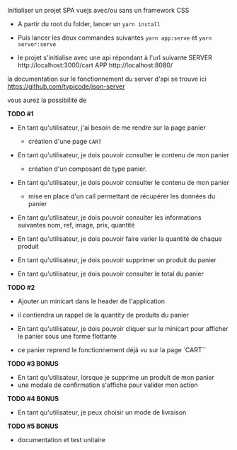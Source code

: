 Initialiser un projet SPA vuejs avec/ou sans un framework CSS

+ A partir du root du folder, lancer un `yarn install`

+ Puis lancer les deux commandes suivantes
    `yarn app:serve` et `yarn server:serve`
    <!--  ou `npm run front:serve` et `npm run server:serve` -->

+ le projet s'initialise avec une api répondant à l'url suivante
    SERVER http://localhost:3000/cart
    APP  http://localhost:8080/

la documentation sur le fonctionnement du server d'api se trouve ici 
https://github.com/typicode/json-server

vous aurez la possibilité de 


**TODO #1**

+ En tant qu'utilisateur, j'ai besoin de me rendre sur la page panier
    - création d'une page `CART`

+ En tant qu'utilisateur, je dois pouvoir consulter le contenu de mon panier
    - création d'un composant de type panier.

- En tant qu'utilisateur, je dois pouvoir consulter le contenu de mon panier
    - mise en place d'un call permettant de récupérer les données du panier

- En tant qu'utilisateur, je dois pouvoir consulter les informations suivantes
    nom, ref, image, prix, quantité

- En tant qu'utilisateur, je dois pouvoir faire varier la quantité de chaque produit

- En tant qu'utilisateur, je dois pouvoir supprimer un produit du panier

- En tant qu'utilisateur, je dois pouvoir consulter le total du panier

**TODO #2**

- Ajouter un minicart dans le header de l'application
- il contiendra un rappel de la quantity de produits du panier

- En tant qu'utilisateur, je dois pouvoir cliquer sur le minicart pour afficher le panier
sous une forme flottante

- ce panier reprend le fonctionnement déjà vu sur la page `CART``

**TODO #3 BONUS**

- En tant qu'utilisateur, lorsque je supprime un produit de mon panier
- une modale de confirmation s'affiche pour valider mon action

**TODO #4 BONUS**

- En tant qu'utilisateur, je peux choisir un mode de livraison

**TODO #5 BONUS**

- documentation et test unitaire

